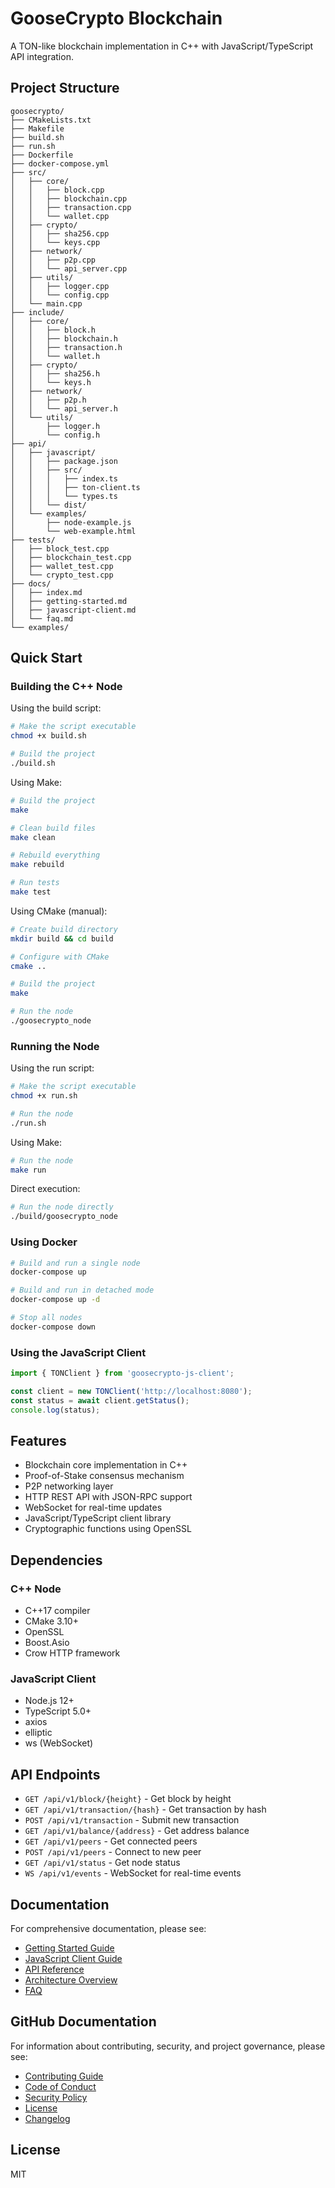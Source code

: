 # GooseCrypto Blockchain

A TON-like blockchain implementation in C++ with JavaScript/TypeScript API integration.

## Project Structure

```
goosecrypto/
├── CMakeLists.txt
├── Makefile
├── build.sh
├── run.sh
├── Dockerfile
├── docker-compose.yml
├── src/
│   ├── core/
│   │   ├── block.cpp
│   │   ├── blockchain.cpp
│   │   ├── transaction.cpp
│   │   └── wallet.cpp
│   ├── crypto/
│   │   ├── sha256.cpp
│   │   └── keys.cpp
│   ├── network/
│   │   ├── p2p.cpp
│   │   └── api_server.cpp
│   ├── utils/
│   │   ├── logger.cpp
│   │   └── config.cpp
│   └── main.cpp
├── include/
│   ├── core/
│   │   ├── block.h
│   │   ├── blockchain.h
│   │   ├── transaction.h
│   │   └── wallet.h
│   ├── crypto/
│   │   ├── sha256.h
│   │   └── keys.h
│   ├── network/
│   │   ├── p2p.h
│   │   └── api_server.h
│   └── utils/
│       ├── logger.h
│       └── config.h
├── api/
│   ├── javascript/
│   │   ├── package.json
│   │   ├── src/
│   │   │   ├── index.ts
│   │   │   ├── ton-client.ts
│   │   │   └── types.ts
│   │   └── dist/
│   └── examples/
│       ├── node-example.js
│       └── web-example.html
├── tests/
│   ├── block_test.cpp
│   ├── blockchain_test.cpp
│   ├── wallet_test.cpp
│   └── crypto_test.cpp
├── docs/
│   ├── index.md
│   ├── getting-started.md
│   ├── javascript-client.md
│   └── faq.md
└── examples/
```

## Quick Start

### Building the C++ Node

Using the build script:
```bash
# Make the script executable
chmod +x build.sh

# Build the project
./build.sh
```

Using Make:
```bash
# Build the project
make

# Clean build files
make clean

# Rebuild everything
make rebuild

# Run tests
make test
```

Using CMake (manual):
```bash
# Create build directory
mkdir build && cd build

# Configure with CMake
cmake ..

# Build the project
make

# Run the node
./goosecrypto_node
```

### Running the Node

Using the run script:
```bash
# Make the script executable
chmod +x run.sh

# Run the node
./run.sh
```

Using Make:
```bash
# Run the node
make run
```

Direct execution:
```bash
# Run the node directly
./build/goosecrypto_node
```

### Using Docker

```bash
# Build and run a single node
docker-compose up

# Build and run in detached mode
docker-compose up -d

# Stop all nodes
docker-compose down
```

### Using the JavaScript Client

```javascript
import { TONClient } from 'goosecrypto-js-client';

const client = new TONClient('http://localhost:8080');
const status = await client.getStatus();
console.log(status);
```

## Features

- Blockchain core implementation in C++
- Proof-of-Stake consensus mechanism
- P2P networking layer
- HTTP REST API with JSON-RPC support
- WebSocket for real-time updates
- JavaScript/TypeScript client library
- Cryptographic functions using OpenSSL

## Dependencies

### C++ Node
- C++17 compiler
- CMake 3.10+
- OpenSSL
- Boost.Asio
- Crow HTTP framework

### JavaScript Client
- Node.js 12+
- TypeScript 5.0+
- axios
- elliptic
- ws (WebSocket)

## API Endpoints

- `GET /api/v1/block/{height}` - Get block by height
- `GET /api/v1/transaction/{hash}` - Get transaction by hash
- `POST /api/v1/transaction` - Submit new transaction
- `GET /api/v1/balance/{address}` - Get address balance
- `GET /api/v1/peers` - Get connected peers
- `POST /api/v1/peers` - Connect to new peer
- `GET /api/v1/status` - Get node status
- `WS /api/v1/events` - WebSocket for real-time events

## Documentation

For comprehensive documentation, please see:
- [Getting Started Guide](docs/getting-started.md)
- [JavaScript Client Guide](docs/javascript-client.md)
- [API Reference](API_DOCUMENTATION.md)
- [Architecture Overview](ARCHITECTURE.md)
- [FAQ](docs/faq.md)

## GitHub Documentation

For information about contributing, security, and project governance, please see:
- [Contributing Guide](CONTRIBUTING.md)
- [Code of Conduct](CODE_OF_CONDUCT.md)
- [Security Policy](SECURITY.md)
- [License](LICENSE)
- [Changelog](CHANGELOG.md)

## License

MIT